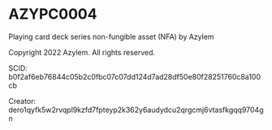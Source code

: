 # AZYPC0004
Playing card deck series non-fungible asset (NFA) by Azylem

Copyright 2022 Azylem. All rights reserved.

SCID: b0f2af6eb76844c05b2c0fbc07c07dd124d7ad28df50e80f28251760c8a100cb

Creator: dero1qyfk5w2rvqpl9kzfd7fpteyp2k362y6audydcu2qrgcmj6vtasfkgqq9704gn
